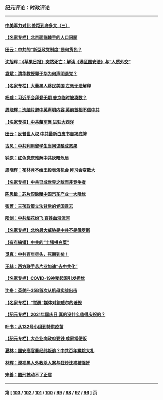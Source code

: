 ### 纪元评论：时政评论
---
#### [中美军力对比 差距到底多大（三）](../../pages/nsc1025/n13049438.md) 
#### [【名家专栏】北京面临棘手的人口问题](../../pages/nsc1025/n13048664.md) 
#### [田云：中共的“新型政党制度”是何货色？](../../pages/nsc1025/n13049010.md) 
#### [沈旭晖：《苹果日报》突然死亡：解读《港区国安法》与“人质外交”](../../pages/nsc1025/n13049031.md) 
#### [袁斌：清华教授郭于华为何声明退党？](../../pages/nsc1025/n13048869.md) 
#### [【名家专栏】大量黑人移民美国 左派无法解释](../../pages/nsc1025/n13047366.md) 
#### [杨威：习近平会拜登无期 普京临时被凑数？](../../pages/nsc1025/n13048439.md) 
#### [周晓辉：洗脑片避中英声明内容 英前首相不信中共](../../pages/nsc1025/n13048020.md) 
#### [【名家专栏】中共藉军售 进驻大西洋](../../pages/nsc1025/n13047444.md) 
#### [田云：反普世人权 中共最新白皮书自揭底牌](../../pages/nsc1025/n13046140.md) 
#### [古风：中共利用留学生当间谍酿成恶果](../../pages/nsc1025/n13047783.md) 
#### [钟原：红色党庆难解中共灰暗危局](../../pages/nsc1025/n13045927.md) 
#### [周晓辉：布林肯不给王毅表演机会 拜习会变数大](../../pages/nsc1025/n13045575.md) 
#### [【名家专栏】中共已成世界之敌而非竞争者](../../pages/nsc1025/n13044901.md) 
#### [陈思敏：芯片短缺曝中国汽车产业一大隐忧](../../pages/nsc1025/n13045556.md) 
#### [张菁：三孩政策立法背后的党国意志](../../pages/nsc1025/n13045437.md) 
#### [阳剑：中共焰花纷飞 百姓血泪流河](../../pages/nsc1025/n13045486.md) 
#### [【名家专栏】北约最大威胁是中共不是俄罗斯](../../pages/nsc1025/n13044903.md) 
#### [【有冇搞错】中共的“土猪拱白菜”](../../pages/nsc1025/n13044022.md) 
#### [觅真：中共百年尽头，死期到矣！](../../pages/nsc1025/n13044372.md) 
#### [王赫：西方联手芯片业加速“去中共化”](../../pages/nsc1025/n13043148.md) 
#### [【名家专栏】COVID-19神秘起源引发担忧](../../pages/nsc1025/n13042112.md) 
#### [沈舟：英美F-35B首次从航母实战出击](../../pages/nsc1025/n13042852.md) 
#### [【名家专栏】“觉醒”媒体对鲍威尔的诋毁](../../pages/nsc1025/n13042086.md) 
#### [【纪元专栏】2021年国庆日 真的没什么值得庆祝的？](../../pages/nsc1025/n13042406.md) 
#### [叶书：从132号小组到特供疫苗](../../pages/nsc1025/n13042658.md) 
#### [【纪元专栏】大企业向政府要钱 成家常便饭](../../pages/nsc1025/n13013783.md) 
#### [夏林：国安高官董经纬叛逃？中共百年尴尬大礼](../../pages/nsc1025/n13042315.md) 
#### [林辉：漠视黑人外教杀人案与狂炒沈祟被强奸](../../pages/nsc1025/n13042162.md) 
#### [宋善：酷刑撼动不了正信](../../pages/nsc1025/n13041282.md) 

---
#### 第 [ [103](./103.md) / [102](./102.md) / [101](./101.md) / [100](./100.md) / [99](./99.md) / [98](./98.md) / [97](./97.md) / [96](./96.md) ] 页
